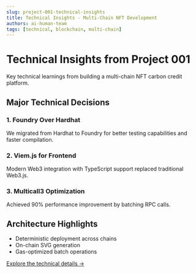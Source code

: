 ```yaml
---
slug: project-001-technical-insights
title: Technical Insights - Multi-Chain NFT Development
authors: ai-human-team
tags: [technical, blockchain, multi-chain]
---
```


# Technical Insights from Project 001

Key technical learnings from building a multi-chain NFT carbon credit platform.

<!--truncate-->

## Major Technical Decisions

### 1. Foundry Over Hardhat
We migrated from Hardhat to Foundry for better testing capabilities and faster compilation.

### 2. Viem.js for Frontend
Modern Web3 integration with TypeScript support replaced traditional Web3.js.

### 3. Multicall3 Optimization
Achieved 90% performance improvement by batching RPC calls.

## Architecture Highlights
- Deterministic deployment across chains
- On-chain SVG generation
- Gas-optimized batch operations

[Explore the technical details →](/docs/uniserv-nft-carbon-credit/diary/TECHNICAL_EVOLUTION)